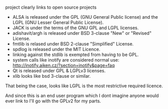 project clearly links to open source projects

* ALSA is released under the GPL (GNU General Public license) and the LGPL (GNU Lesser General Public License).
* JACK is under the terms of the GNU GPL and LGPL licenses.
* adishavit/argh is released under BSD 3-clause "New" or "Revised" License.
* fmtlib is relased under BSD 2-clause "Simplified" License.
* spdlog is released under the MIT Licence.
* linking against the stdlib is exempted from having to be GPL.
* system calls like inotify are considered normal use: http://inotify.aiken.cz/?section=inotify&page=faq
* Qt is released under GPL & LGPLv3 licenses.
* xlib looks like bsd 3-clause or similar.

That being the case, looks like LGPL is the most restrictive required licence.

And since this is an end user program which I dont imagine anyone would ever
link to I'll go with the GPLv2 for my parts.
